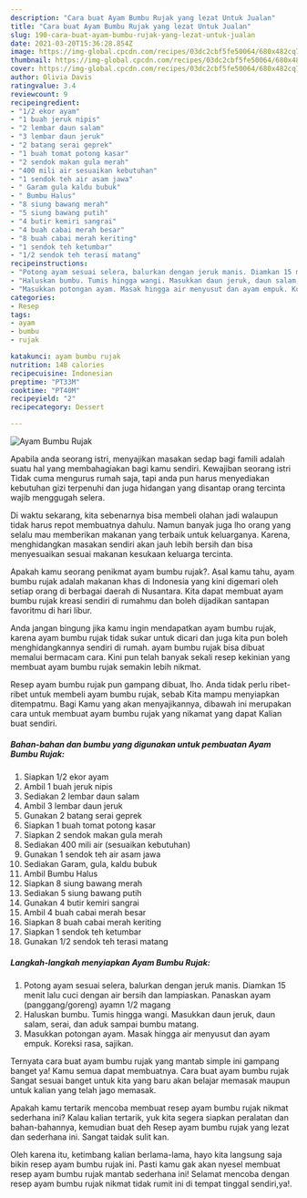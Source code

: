 ```yaml
---
description: "Cara buat Ayam Bumbu Rujak yang lezat Untuk Jualan"
title: "Cara buat Ayam Bumbu Rujak yang lezat Untuk Jualan"
slug: 190-cara-buat-ayam-bumbu-rujak-yang-lezat-untuk-jualan
date: 2021-03-20T15:36:28.854Z
image: https://img-global.cpcdn.com/recipes/03dc2cbf5fe50064/680x482cq70/ayam-bumbu-rujak-foto-resep-utama.jpg
thumbnail: https://img-global.cpcdn.com/recipes/03dc2cbf5fe50064/680x482cq70/ayam-bumbu-rujak-foto-resep-utama.jpg
cover: https://img-global.cpcdn.com/recipes/03dc2cbf5fe50064/680x482cq70/ayam-bumbu-rujak-foto-resep-utama.jpg
author: Olivia Davis
ratingvalue: 3.4
reviewcount: 9
recipeingredient:
- "1/2 ekor ayam"
- "1 buah jeruk nipis"
- "2 lembar daun salam"
- "3 lembar daun jeruk"
- "2 batang serai geprek"
- "1 buah tomat potong kasar"
- "2 sendok makan gula merah"
- "400 mili air sesuaikan kebutuhan"
- "1 sendok teh air asam jawa"
- " Garam gula kaldu bubuk"
- " Bumbu Halus"
- "8 siung bawang merah"
- "5 siung bawang putih"
- "4 butir kemiri sangrai"
- "4 buah cabai merah besar"
- "8 buah cabai merah keriting"
- "1 sendok teh ketumbar"
- "1/2 sendok teh terasi matang"
recipeinstructions:
- "Potong ayam sesuai selera, balurkan dengan jeruk manis. Diamkan 15 menit lalu cuci dengan air bersih dan lampiaskan. Panaskan ayam (panggang/goreng) ayamn 1/2 magang"
- "Haluskan bumbu. Tumis hingga wangi. Masukkan daun jeruk, daun salam, serai, dan aduk sampai bumbu matang."
- "Masukkan potongan ayam. Masak hingga air menyusut dan ayam empuk. Koreksi rasa, sajikan."
categories:
- Resep
tags:
- ayam
- bumbu
- rujak

katakunci: ayam bumbu rujak 
nutrition: 148 calories
recipecuisine: Indonesian
preptime: "PT33M"
cooktime: "PT40M"
recipeyield: "2"
recipecategory: Dessert

---
```



![Ayam Bumbu Rujak](https://img-global.cpcdn.com/recipes/03dc2cbf5fe50064/680x482cq70/ayam-bumbu-rujak-foto-resep-utama.jpg)

Apabila anda seorang istri, menyajikan masakan sedap bagi famili adalah suatu hal yang membahagiakan bagi kamu sendiri. Kewajiban seorang istri Tidak cuma mengurus rumah saja, tapi anda pun harus menyediakan kebutuhan gizi terpenuhi dan juga hidangan yang disantap orang tercinta wajib menggugah selera.

Di waktu  sekarang, kita sebenarnya bisa membeli olahan jadi walaupun tidak harus repot membuatnya dahulu. Namun banyak juga lho orang yang selalu mau memberikan makanan yang terbaik untuk keluarganya. Karena, menghidangkan masakan sendiri akan jauh lebih bersih dan bisa menyesuaikan sesuai makanan kesukaan keluarga tercinta. 



Apakah kamu seorang penikmat ayam bumbu rujak?. Asal kamu tahu, ayam bumbu rujak adalah makanan khas di Indonesia yang kini digemari oleh setiap orang di berbagai daerah di Nusantara. Kita dapat membuat ayam bumbu rujak kreasi sendiri di rumahmu dan boleh dijadikan santapan favoritmu di hari libur.

Anda jangan bingung jika kamu ingin mendapatkan ayam bumbu rujak, karena ayam bumbu rujak tidak sukar untuk dicari dan juga kita pun boleh menghidangkannya sendiri di rumah. ayam bumbu rujak bisa dibuat memalui bermacam cara. Kini pun telah banyak sekali resep kekinian yang membuat ayam bumbu rujak semakin lebih nikmat.

Resep ayam bumbu rujak pun gampang dibuat, lho. Anda tidak perlu ribet-ribet untuk membeli ayam bumbu rujak, sebab Kita mampu menyiapkan ditempatmu. Bagi Kamu yang akan menyajikannya, dibawah ini merupakan cara untuk membuat ayam bumbu rujak yang nikamat yang dapat Kalian buat sendiri.

<!--inarticleads1-->

##### Bahan-bahan dan bumbu yang digunakan untuk pembuatan Ayam Bumbu Rujak:

1. Siapkan 1/2 ekor ayam
1. Ambil 1 buah jeruk nipis
1. Sediakan 2 lembar daun salam
1. Ambil 3 lembar daun jeruk
1. Gunakan 2 batang serai geprek
1. Siapkan 1 buah tomat potong kasar
1. Siapkan 2 sendok makan gula merah
1. Sediakan 400 mili air (sesuaikan kebutuhan)
1. Gunakan 1 sendok teh air asam jawa
1. Sediakan  Garam, gula, kaldu bubuk
1. Ambil  Bumbu Halus
1. Siapkan 8 siung bawang merah
1. Sediakan 5 siung bawang putih
1. Gunakan 4 butir kemiri sangrai
1. Ambil 4 buah cabai merah besar
1. Siapkan 8 buah cabai merah keriting
1. Siapkan 1 sendok teh ketumbar
1. Gunakan 1/2 sendok teh terasi matang




<!--inarticleads2-->

##### Langkah-langkah menyiapkan Ayam Bumbu Rujak:

1. Potong ayam sesuai selera, balurkan dengan jeruk manis. Diamkan 15 menit lalu cuci dengan air bersih dan lampiaskan. Panaskan ayam (panggang/goreng) ayamn 1/2 magang
1. Haluskan bumbu. Tumis hingga wangi. Masukkan daun jeruk, daun salam, serai, dan aduk sampai bumbu matang.
1. Masukkan potongan ayam. Masak hingga air menyusut dan ayam empuk. Koreksi rasa, sajikan.




Ternyata cara buat ayam bumbu rujak yang mantab simple ini gampang banget ya! Kamu semua dapat membuatnya. Cara buat ayam bumbu rujak Sangat sesuai banget untuk kita yang baru akan belajar memasak maupun untuk kalian yang telah jago memasak.

Apakah kamu tertarik mencoba membuat resep ayam bumbu rujak nikmat sederhana ini? Kalau kalian tertarik, yuk kita segera siapkan peralatan dan bahan-bahannya, kemudian buat deh Resep ayam bumbu rujak yang lezat dan sederhana ini. Sangat taidak sulit kan. 

Oleh karena itu, ketimbang kalian berlama-lama, hayo kita langsung saja bikin resep ayam bumbu rujak ini. Pasti kamu gak akan nyesel membuat resep ayam bumbu rujak mantab sederhana ini! Selamat mencoba dengan resep ayam bumbu rujak nikmat tidak rumit ini di tempat tinggal sendiri,ya!.

